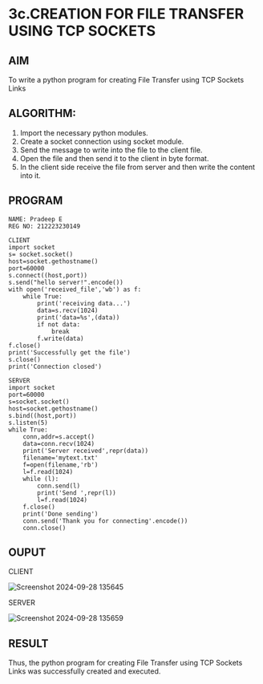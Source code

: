 # 3c.CREATION FOR FILE TRANSFER USING TCP SOCKETS
## AIM
To write a python program for creating File Transfer using TCP Sockets Links
## ALGORITHM:
1. Import the necessary python modules.
2. Create a socket connection using socket module.
3. Send the message to write into the file to the client file.
4. Open the file and then send it to the client in byte format.
5. In the client side receive the file from server and then write the content into it.
## PROGRAM
```
NAME: Pradeep E
REG NO: 212223230149

CLIENT
import socket
s= socket.socket()
host=socket.gethostname()
port=60000
s.connect((host,port))
s.send("hello server!".encode())
with open('received_file','wb') as f:
    while True:
        print('receiving data...')
        data=s.recv(1024)
        print('data=%s',(data))
        if not data:
            break
        f.write(data)
f.close()
print('Successfully get the file')
s.close()
print('Connection closed')

SERVER
import socket 
port=60000
s=socket.socket()
host=socket.gethostname()
s.bind((host,port))
s.listen(5)
while True:
    conn,addr=s.accept()
    data=conn.recv(1024)
    print('Server received',repr(data))
    filename='mytext.txt'
    f=open(filename,'rb')
    l=f.read(1024)
    while (l):
        conn.send(l)
        print('Send ',repr(l))
        l=f.read(1024)
    f.close()
    print('Done sending')
    conn.send('Thank you for connecting'.encode())
    conn.close()
```
## OUPUT
CLIENT 


![Screenshot 2024-09-28 135645](https://github.com/user-attachments/assets/e8b35a35-dccd-4647-80f5-33e725235d1d)


SERVER


![Screenshot 2024-09-28 135659](https://github.com/user-attachments/assets/be479e98-5bfa-45be-9418-059d2dfe56dc)
## RESULT
Thus, the python program for creating File Transfer using TCP Sockets Links was 
successfully created and executed.
